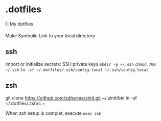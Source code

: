 # .dotfiles
 🗄  My dotfiles

Make Symbolic Link to your local directory

## ssh
Import or initialize secrets: SSH private keys
`mkdir -p ~/.ssh`
`chmod 700 ~/.ssh`
`ln -sf ~/.dotfiles/.ssh/config.local ~/.ssh/config.local`

## zsh
git clone https://github.com/zdharma/zinit.git ~/.zinit/bin
ln -sf ~/.dotfiles/.zshrc ~

When zsh setup is complet, execute `exec zsh`

